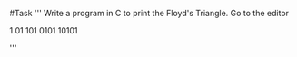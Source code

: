 #Task
'''
Write a program in C to print the Floyd's Triangle. Go to the editor

1 
01
101 
0101 
10101

'''
